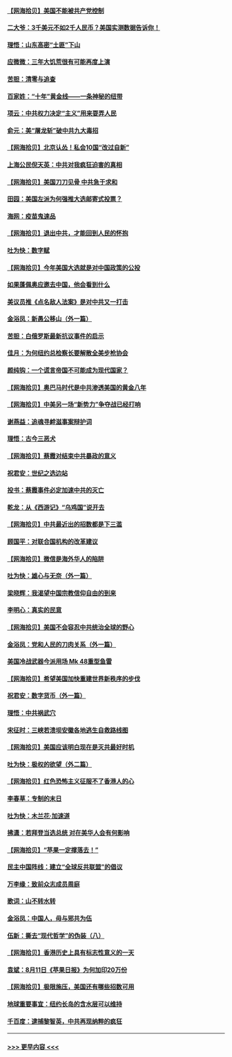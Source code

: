 #### [【网海拾贝】美国不能被共产党控制](../pages/nsc993/n12360271.md?t=08271802) 
#### [二大爷：3千美元不如2千人民币？美国实测数据告诉你！](../pages/nsc993/n12358563.md?t=08271802) 
#### [理悟：山东高密“土匪”下山](../pages/nsc993/n12358535.md?t=08271802) 
#### [应微微：三年大饥荒很有可能再度上演](../pages/nsc993/n12358523.md?t=08271802) 
#### [苦胆：清零与追查](../pages/nsc993/n12358501.md?t=08271802) 
#### [百家姓：“十年”黄金线——一条神秘的纽带](../pages/nsc993/n12358319.md?t=08271802) 
#### [项云：中共权力决定“主义”用来耍弄人民](../pages/nsc993/n12358172.md?t=08271802) 
#### [俞元：美“屠龙斩”破中共九大毒招](../pages/nsc993/n12357822.md?t=08271802) 
#### [【网海拾贝】北京认怂！私会10国“改过自新”](../pages/nsc993/n12357784.md?t=08271802) 
#### [上海公民倪天英：中共对我疯狂迫害的真相](../pages/nsc993/n12356341.md?t=08271802) 
#### [【网海拾贝】美国刀刀见骨 中共急于求和](../pages/nsc993/n12355511.md?t=08271802) 
#### [田园：美国左派为何强推大选邮寄式投票？](../pages/nsc993/n12352963.md?t=08271802) 
#### [海网：疫苗鬼速品](../pages/nsc993/n12354438.md?t=08271802) 
#### [【网海拾贝】退出中共，才能回到人民的怀抱](../pages/nsc993/n12352634.md?t=08271802) 
#### [吐为快：数字赋](../pages/nsc993/n12352317.md?t=08271802) 
#### [【网海拾贝】今年美国大选就是对中国政策的公投](../pages/nsc993/n12350973.md?t=08271802) 
#### [如果蓬佩奥应邀去中国，他会看到什么](../pages/nsc993/n12350945.md?t=08271802) 
#### [美议员推《点名敌人法案》是对中共又一打击](../pages/nsc993/n12350765.md?t=08271802) 
#### [金浴凤：新愚公移山（外一篇）](../pages/nsc993/n12350253.md?t=08271802) 
#### [苦胆：白俄罗斯最新抗议事件的启示](../pages/nsc993/n12349989.md?t=08271802) 
#### [佳月：为何纽约总检察长要解散全美步枪协会](../pages/nsc993/n12349939.md?t=08271802) 
#### [颜纯钩：一个谎言帝国不可能成为现代国家？](../pages/nsc993/n12349898.md?t=08271802) 
#### [【网海拾贝】奥巴马时代是中共渗透美国的黄金八年](../pages/nsc993/n12349284.md?t=08271802) 
#### [【网海拾贝】中美另一场“新势力”争夺战已经打响](../pages/nsc993/n12346998.md?t=08271802) 
#### [谢燕益：追魂寻衅滋事案辩护词](../pages/nsc993/n12346892.md?t=08271802) 
#### [理悟：古今三恶犬](../pages/nsc993/n12345190.md?t=08271802) 
#### [【网海拾贝】蔡霞对结束中共暴政的意义](../pages/nsc993/n12344263.md?t=08271802) 
#### [祝君安：世纪之选边站](../pages/nsc993/n12342382.md?t=08271802) 
#### [投书：蔡霞事件必定加速中共的灭亡](../pages/nsc993/n12341881.md?t=08271802) 
#### [乾龙：从《西游记》“乌鸡国”说开去](../pages/nsc993/n12341690.md?t=08271802) 
#### [【网海拾贝】中共最近出的招数都是下三滥](../pages/nsc993/n12341593.md?t=08271802) 
#### [顾国平：对联合国机构的改革建议](../pages/nsc993/n12339928.md?t=08271802) 
#### [【网海拾贝】微信是海外华人的陷阱](../pages/nsc993/n12338868.md?t=08271802) 
#### [吐为快：雄心与无奈（外一篇）](../pages/nsc993/n12338132.md?t=08271802) 
#### [梁晓辉：我渴望中国宗教信仰自由的到来](../pages/nsc993/n12336657.md?t=08271802) 
#### [李明心：真实的民意](../pages/nsc993/n12336089.md?t=08271802) 
#### [【网海拾贝】美国不会容忍中共统治全球的野心](../pages/nsc993/n12336063.md?t=08271802) 
#### [金浴凤：党和人民的刀肉关系（外一篇）](../pages/nsc993/n12335834.md?t=08271802) 
#### [美国冷战武器今派用场 Mk 48重型鱼雷](../pages/nsc993/n12335354.md?t=08271802) 
#### [【网海拾贝】希望美国加快重建世界新秩序的步伐](../pages/nsc993/n12334224.md?t=08271802) 
#### [祝君安：数字货币（外一篇）](../pages/nsc993/n12334186.md?t=08271802) 
#### [理悟：中共祸武穴](../pages/nsc993/n12333962.md?t=08271802) 
#### [宋征时：三峡若溃坝安徽各地逃生自救路线图](../pages/nsc993/n12332450.md?t=08271802) 
#### [【网海拾贝】美国应该明白现在是灭共最好时机](../pages/nsc993/n12332313.md?t=08271802) 
#### [吐为快：极权的欲望（外二篇）](../pages/nsc993/n12332089.md?t=08271802) 
#### [【网海拾贝】红色恐怖主义征服不了香港人的心](../pages/nsc993/n12329296.md?t=08271802) 
#### [李春草：专制的末日](../pages/nsc993/n12329079.md?t=08271802) 
#### [吐为快：木兰花‧加速道](../pages/nsc993/n12327366.md?t=08271802) 
#### [拂潇：若拜登当选总统 对在美华人会有何影响](../pages/nsc993/n12295996.md?t=08271802) 
#### [【网海拾贝】“苹果一定撑落去！”](../pages/nsc993/n12326784.md?t=08271802) 
#### [民主中国阵线：建立“全球反共联盟”的倡议](../pages/nsc993/n12324177.md?t=08271802) 
#### [万李缘：致前众志成员周庭](../pages/nsc993/n12324635.md?t=08271802) 
#### [歌词：山不转水转](../pages/nsc993/n12324599.md?t=08271802) 
#### [金浴凤：中国人，毋与邪共为伍](../pages/nsc993/n12324257.md?t=08271802) 
#### [伍新：撕去“现代哲学”的伪装（八）](../pages/nsc993/n12324188.md?t=08271802) 
#### [【网海拾贝】香港历史上具有标志性意义的一天](../pages/nsc993/n12324021.md?t=08271802) 
#### [袁斌：8月11日《苹果日报》为何加印20万份](../pages/nsc993/n12323955.md?t=08271802) 
#### [【网海拾贝】极限施压，美国还有哪些招数可用](../pages/nsc993/n12322512.md?t=08271802) 
#### [地球重要事宜：纽约长岛的含水层可以维持](../pages/nsc993/n12321844.md?t=08271802) 
#### [千百度：逮捕黎智英，中共再现纳粹的疯狂](../pages/nsc993/n12321777.md?t=08271802) 

----
#### [ >>> 更早内容 <<< ](../indexes/nsc993-earlier.md)
